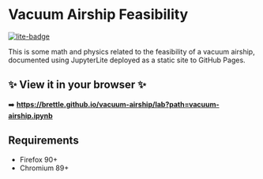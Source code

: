 # Vacuum Airship Feasibility

[![lite-badge](https://jupyterlite.rtfd.io/en/latest/_static/badge.svg)](https://brettle.github.io/vacuum-airship/lab?path=vacuum-airship.ipynb)

This is some math and physics related to the feasibility of a vacuum airship, documented using JupyterLite deployed as a static site to GitHub Pages.

## ✨ View it in your browser ✨

➡️ **https://brettle.github.io/vacuum-airship/lab?path=vacuum-airship.ipynb**

## Requirements

- Firefox 90+
- Chromium 89+
